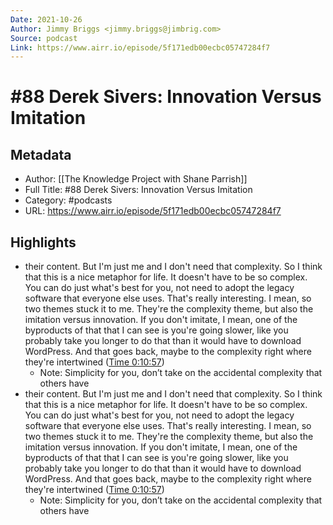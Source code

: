 ```yaml
---
Date: 2021-10-26
Author: Jimmy Briggs <jimmy.briggs@jimbrig.com>
Source: podcast
Link: https://www.airr.io/episode/5f171edb00ecbc05747284f7
---
```

# #88 Derek Sivers: Innovation Versus Imitation

## Metadata
- Author: [[The Knowledge Project with Shane Parrish]]
- Full Title: #88 Derek Sivers: Innovation Versus Imitation
- Category: #podcasts
- URL: https://www.airr.io/episode/5f171edb00ecbc05747284f7

## Highlights
- their content. But I'm just me and I don't need that complexity. So I think that this is a nice metaphor for life. It doesn't have to be so complex. You can do just what's best for you, not need to adopt the legacy software that everyone else uses. That's really interesting. I mean, so two themes stuck it to me. They're the complexity theme, but also the imitation versus innovation. If you don't imitate, I mean, one of the byproducts of that that I can see is you're going slower, like you probably take you longer to do that than it would have to download WordPress. And that goes back, maybe to the complexity right where they're intertwined ([Time 0:10:57](https://www.airr.io/quote/5f37251aa7c7e0ae7199a898))
    - Note: Simplicity for you, don’t take on the accidental complexity that others have
- their content. But I'm just me and I don't need that complexity. So I think that this is a nice metaphor for life. It doesn't have to be so complex. You can do just what's best for you, not need to adopt the legacy software that everyone else uses. That's really interesting. I mean, so two themes stuck it to me. They're the complexity theme, but also the imitation versus innovation. If you don't imitate, I mean, one of the byproducts of that that I can see is you're going slower, like you probably take you longer to do that than it would have to download WordPress. And that goes back, maybe to the complexity right where they're intertwined ([Time 0:10:57](https://www.airr.io/quote/5f372d93a7c7e0a79e99a8e9))
    - Note: Simplicity for you, don’t take on the accidental complexity that others have
